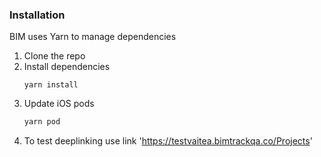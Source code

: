 ### Installation

BIM uses Yarn to manage dependencies

1. Clone the repo
2. Install dependencies
   ```
   yarn install
   ```
3. Update iOS pods
   ```sh
   yarn pod
   ```
4. To test deeplinking use link 'https://testvaitea.bimtrackqa.co/Projects'

